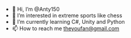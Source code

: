 - 👋 Hi, I’m @Anty150
- 👀 I’m interested in extreme sports like chess
- 🌱 I’m currently learning C#, Unity and Python
- 📫 How to reach me theyoufan@gmail.com


